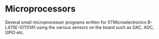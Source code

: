 # Microprocessors

Several small microprocessor programs written for STMicroelectronics B-L475E-IOT01A1 using the various sensors on the board such as DAC, ADC, GPIO etc.
